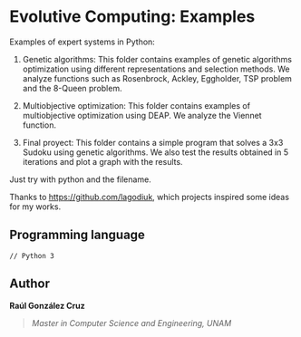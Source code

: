 # Evolutive Computing: Examples
Examples of expert systems in Python:

1. Genetic algorithms: This folder contains examples of genetic algorithms optimization using different representations and selection methods. We analyze functions such as Rosenbrock, Ackley, Eggholder, TSP problem and the 8-Queen problem.

2. Multiobjective optimization: This folder contains examples of multiobjective optimization using DEAP. We analyze the Viennet function.

3. Final proyect: This folder contains a simple program that solves a 3x3 Sudoku using genetic algorithms. We also test the results obtained in 5 iterations and plot a graph with the results. 

Just try with python and the filename.

Thanks to https://github.com/lagodiuk, which projects inspired some ideas for my works.

## Programming language
```[python3]
// Python 3
```

## Author
**Raúl González Cruz**
>*Master in Computer Science and Engineering, UNAM*